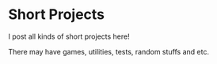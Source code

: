 # Short Projects

I post all kinds of short projects here!


There may have games, utilities, tests, random stuffs and etc.
